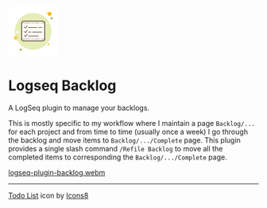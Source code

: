 ![Plugin Icon](./icon.png)

# Logseq Backlog

A LogSeq plugin to manage your backlogs.

This is mostly specific to my workflow where I maintain a page `Backlog/...` for each project and from time to time (usually once a week) I go through the backlog and move items to `Backlog/.../Complete` page. This plugin provides a single slash command `/Refile Backlog` to move all the completed items to corresponding the `Backlog/.../Complete` page.

[logseq-plugin-backlog.webm](https://github.com/meain/logseq-plugin-backlog/assets/14259816/81d06c60-6fd7-470b-8e7d-9781cf78ac01)

--- 

<a target="_blank" href="https://icons8.com/icon/114426/todo-list">Todo List</a> icon by <a target="_blank" href="https://icons8.com">Icons8</a>

